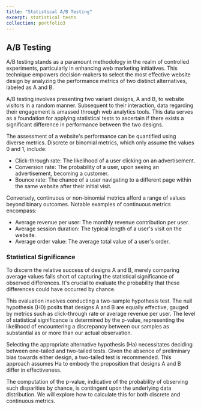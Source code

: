 ```yaml
---
title: "Statistical A/B Testing"
excerpt: statistical tests
collection: portfolio3
---
```


## A/B Testing

A/B testing stands as a paramount methodology in the realm of controlled experiments, particularly in enhancing web marketing initiatives. This technique empowers decision-makers to select the most effective website design by analyzing the performance metrics of two distinct alternatives, labeled as A and B.

A/B testing involves presenting two variant designs, A and B, to website visitors in a random manner. Subsequent to their interaction, data regarding their engagement is amassed through web analytics tools. This data serves as a foundation for applying statistical tests to ascertain if there exists a significant difference in performance between the two designs.

The assessment of a website's performance can be quantified using diverse metrics. Discrete or binomial metrics, which only assume the values 0 and 1, include:                       

* Click-through rate: The likelihood of a user clicking on an advertisement.                   
* Conversion rate: The probability of a user, upon seeing an advertisement, becoming a customer.            
* Bounce rate: The chance of a user navigating to a different page within the same website after their initial visit.                             

Conversely, continuous or non-binomial metrics afford a range of values beyond binary outcomes. Notable examples of continuous metrics encompass:     

* Average revenue per user: The monthly revenue contribution per user.
* Average session duration: The typical length of a user's visit on the website.
* Average order value: The average total value of a user's order.

### Statistical Significance

To discern the relative success of designs A and B, merely comparing average values falls short of capturing the statistical significance of observed differences. It's crucial to evaluate the probability that these differences could have occurred by chance.

This evaluation involves conducting a two-sample hypothesis test. The null hypothesis (H0) posits that designs A and B are equally effective, gauged by metrics such as click-through rate or average revenue per user. The level of statistical significance is determined by the p-value, representing the likelihood of encountering a discrepancy between our samples as substantial as or more than our actual observation.

Selecting the appropriate alternative hypothesis (Ha) necessitates deciding between one-tailed and two-tailed tests. Given the absence of preliminary bias towards either design, a two-tailed test is recommended. This approach assumes Ha to embody the proposition that designs A and B differ in effectiveness.

The computation of the p-value, indicative of the probability of observing such disparities by chance, is contingent upon the underlying data distribution. We will explore how to calculate this for both discrete and continuous metrics.
